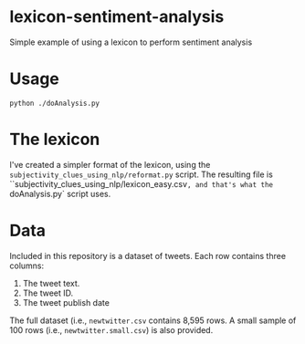# lexicon-sentiment-analysis
Simple example of using a lexicon to perform sentiment analysis

# Usage

```
python ./doAnalysis.py
```

# The lexicon

I've created a simpler format of the lexicon, using the `subjectivity_clues_using_nlp/reformat.py` script. The resulting file is ``subjectivity_clues_using_nlp/lexicon_easy.csv`,
and that's what the `doAnalysis.py` script uses.

# Data

Included in this repository is a dataset of tweets. Each row contains three columns:

1. The tweet text.
2. The tweet ID.
3. The tweet publish date

The full dataset (i.e., `newtwitter.csv` contains 8,595 rows. A small sample of 100 rows (i.e., `newtwitter.small.csv`) is also provided.



